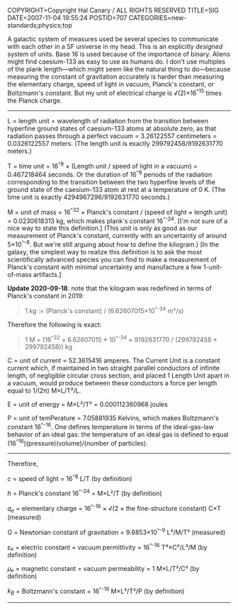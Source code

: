COPYRIGHT=Copyright Hal Canary / ALL RIGHTS RESERVED
TITLE=SIG
DATE=2007-11-04 19:55:24
POSTID=707
CATEGORIES=new-standards;physics;top

A galactic system of measures used be several species to communicate with each other in a SF universe in my head. This is an explicitly _designed_ system of units. Base 16 is used because of the importance of binary. Aliens might find caesium-133 as easy to use as humans do. I don't use multiples of the plank length—which might seem like the natural thing to do—because measuring the constant of gravitation accurately is harder than measuring the elementary charge, speed of light in vacuum, Planck's constant, or Boltzmann's constant. But my unit of electrical charge is √(2)×16<sup>^15</sup> times the Planck charge.

* * *

L = length unit = wavelength of radiation from the transition between hyperfine ground states of caesium-133 atoms at absolute zero, as that radiation passes through a perfect vacuum = 3.26122557 centimeters = 0.0326122557 meters. (The length unit is exactly 299792458/9192631770 meters.)

T = time unit = 16<sup>^8</sup> × (Length unit / speed of light in a vacuum) = 0.467218464 seconds. Or the duration of 16<sup>^8</sup> periods of the radiation corresponding to the transition between the two hyperfine levels of the ground state of the caesium-133 atom at rest at a temperature of 0 K. (The time unit is exactly 4294967296/9192631770 seconds.)

M = unit of mass = 16<sup>^32</sup> × Planck's constant / (speed of light × length unit) = 0.0230618313 kg, which makes plank's constant 16<sup>^-24</sup>. \[I'm not sure of a nice way to state this definition.\] (This unit is only as good as our measurement of Planck's constant, currently with an uncertainty of around 5×10<sup>^-8</sup>. But we're still arguing about how to define the kilogram.) \[In the galaxy, the simplest way to realize this definition is to ask the most scientifically advanced species you can find to make a measurement of Planck's constant with minimal uncertainty and manufacture a few 1-unit-of-mass artifacts.\]

<div class="box">

**Update 2020-09-18**: note that the kilogram was redefined in terms of  Planck's constant in 2019:

>   1 kg := (Planck's constant) / (6.62607015×10<sup>^-34</sup> m²/s)

Therefore the following is exact:

>   1 M = (16<sup>^32</sup> × 6.62607015 × 10<sup>^-34</sup> × 9192631770 / (299792458 × 299792458)) kg

</div>

C = unit of current = 52.3615416 amperes. The Current Unit is a constant current which, if maintained in two straight parallel conductors of infinite length, of negligible circular cross section, and placed 1 Length Unit apart in a vacuum, would produce between these conductors a force per length equal to 1/(2π) M×L/T²/L.

E = unit of energy = M×L²/T² = 0.000112360968 joules

P = unit of temPerature = 7.05881935 Kelvins, which makes Boltzmann's constant 16<sup>^-16</sup>. One defines temperature in terms of the ideal-gas-law behavior of an ideal gas: the temperature of an ideal gas is defined to equal (16<sup>^16</sup>)(pressure)(volume)/(number of particles).

* * *

Therefore,

_c_ = speed of light = 16<sup>^8</sup> L/T (by definition)

_h_ = Planck's constant 16<sup>^-24</sup> = M×L²/T (by definition)

_q<sub>e</sub>_ = elementary charge = 16<sup>^-16</sup> × √(2 × the fine-structure constant) C×T (measured)

_G_ = Newtonian constant of gravitation = 9.6853×10<sup>^-9</sup> L³/M/T² (measured)

_ε₀_ = electric constant = vacuum permittivity = 16<sup>^-16</sup> T⁴×C²/L³/M (by definition)

_μ₀_ = magnetic constant = vacuum permeability = 1 M×L/T²/C² (by definition)

_k<sub>B</sub>_ = Boltzmann's constant = 16<sup>^-16</sup> M×L²/T²/P (by definition)

* * *
